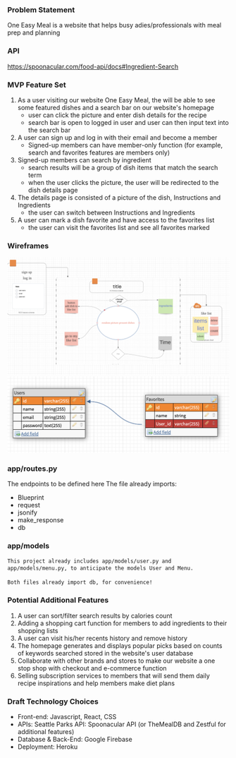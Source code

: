 ### Problem Statement
One Easy Meal is a website that helps busy adies/professionals with meal prep and planning

### API 
https://spoonacular.com/food-api/docs#Ingredient-Search
### MVP Feature Set

1.  As a user visiting our website One Easy Meal, the will be able to see some featured dishes and a search bar on our website's homepage
    - user can click the picture and enter dish details for the recipe
    - search bar is open to logged in user and user can then input text into the search bar
2.  A user can sign up and log in with their email and become a member
    - Signed-up members can have member-only function (for example, search and favorites features are members only)
3.  Signed-up members can search by ingredient
    - search results will be a group of dish items that match the search term
    - when the user clicks the picture, the user will be redirected to the dish details page
4.  The details page is consisted of a picture of the dish, Instructions and Ingredients
    - the user can switch between Instructions and Ingredients
5.  A user can mark a dish favorite and have access to the favorites list
    - the user can visit the favorites list and see all favorites marked

### Wireframes
<img src="logicflow.png">
<img src="relationship.png"/>

### app/routes.py
The endpoints to be defined here
The file already imports:
- Blueprint
- request
- jsonify
- make_response
- db
### app/models
    This project already includes app/models/user.py and app/models/menu.py, to anticipate the models User and Menu.

    Both files already import db, for convenience!

### Potential Additional Features

1. A user can sort/filter search results by calories count
2. Adding a shopping cart function for members to add ingredients to their shopping lists
3. A user can visit his/her recents history and remove history
4. The homepage generates and displays popular picks based on counts of keywords searched stored in the website's user database
5. Collaborate with other brands and stores to make our website a one stop shop with checkout and e-commerce function
6. Selling subscription services to members that will send them daily recipe inspirations and help members make diet plans

### Draft Technology Choices

- Front-end: Javascript, React, CSS
- APIs: Seattle Parks API: Spoonacular API (or TheMealDB and Zestful for additional features) 
- Database & Back-End: Google Firebase
- Deployment: Heroku
